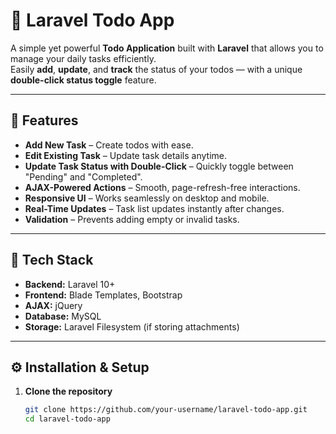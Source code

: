# 📝 Laravel Todo App

A simple yet powerful **Todo Application** built with **Laravel** that allows you to manage your daily tasks efficiently.  
Easily **add**, **update**, and **track** the status of your todos — with a unique **double-click status toggle** feature.

---

## 🚀 Features

- **Add New Task** – Create todos with ease.
- **Edit Existing Task** – Update task details anytime.
- **Update Task Status with Double-Click** – Quickly toggle between "Pending" and "Completed".
- **AJAX-Powered Actions** – Smooth, page-refresh-free interactions.
- **Responsive UI** – Works seamlessly on desktop and mobile.
- **Real-Time Updates** – Task list updates instantly after changes.
- **Validation** – Prevents adding empty or invalid tasks.

---

## 📂 Tech Stack

- **Backend:** Laravel 10+
- **Frontend:** Blade Templates, Bootstrap
- **AJAX:** jQuery
- **Database:** MySQL
- **Storage:** Laravel Filesystem (if storing attachments)

---

## ⚙️ Installation & Setup

1. **Clone the repository**
   ```bash
   git clone https://github.com/your-username/laravel-todo-app.git
   cd laravel-todo-app
